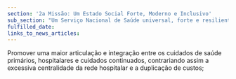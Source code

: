 ```yaml
---
section: '2a Missão: Um Estado Social Forte, Moderno e Inclusivo'
sub_section: "Um Serviço Nacional de Saúde universal, forte e resiliente"
fulfilled_date:
links_to_news_articles:
---
```


Promover uma maior articulação e integração entre os cuidados de saúde primários, hospitalares e cuidados continuados, contrariando assim a excessiva centralidade da rede hospitalar e a duplicação de custos;